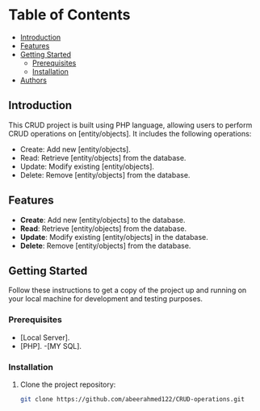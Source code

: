 # Table of Contents
- [Introduction](#introduction)
- [Features](#features)
- [Getting Started](#getting-started)
  - [Prerequisites](#prerequisites)
  - [Installation](#installation)
- [Authors](#authors)

## Introduction
This CRUD project is built using PHP language, allowing users to perform CRUD operations on [entity/objects]. It includes the following operations:

- Create: Add new [entity/objects].
- Read: Retrieve [entity/objects] from the database.
- Update: Modify existing [entity/objects].
- Delete: Remove [entity/objects] from the database.

## Features
- **Create**: Add new [entity/objects] to the database.
- **Read**: Retrieve [entity/objects] from the database.
- **Update**: Modify existing [entity/objects] in the database.
- **Delete**: Remove [entity/objects] from the database.

## Getting Started
Follow these instructions to get a copy of the project up and running on your local machine for development and testing purposes.

### Prerequisites
- [Local Server].
- [PHP].
-[MY SQL].
### Installation
1. Clone the project repository:
   ```bash
   git clone https://github.com/abeerahmed122/CRUD-operations.git
